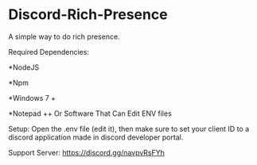 # Discord-Rich-Presence
 
A simple way to do rich presence. 

Required Dependencies: 

*NodeJS

*Npm

*Windows 7 + 

*Notepad ++ Or Software That Can Edit ENV files

Setup: 
Open the .env file (edit it), then make sure to set your client ID to a discord application made in discord developer portal.

Support Server: https://discord.gg/navpvRsFYh
